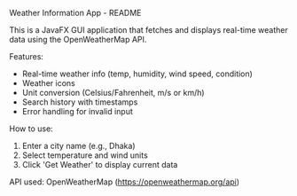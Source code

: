 Weather Information App - README

This is a JavaFX GUI application that fetches and displays real-time weather data using the OpenWeatherMap API.

Features:
- Real-time weather info (temp, humidity, wind speed, condition)
- Weather icons
- Unit conversion (Celsius/Fahrenheit, m/s or km/h)
- Search history with timestamps
- Error handling for invalid input

How to use:
1. Enter a city name (e.g., Dhaka)
2. Select temperature and wind units
3. Click 'Get Weather' to display current data

API used: OpenWeatherMap (https://openweathermap.org/api)
